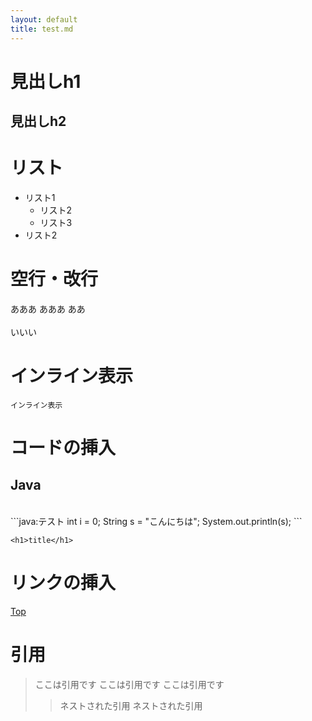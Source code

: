 ```yaml
---
layout: default
title: test.md
---
```

# 見出しh1
## 見出しh2

# リスト
* リスト1
    * リスト2
    * リスト3
* リスト2

# 空行・改行
あああ  あああ ああ
<br>
<br>
いいい

# インライン表示
`インライン表示`

# コードの挿入
## Java
<br>
```java:テスト
    int i = 0;
    String s = "こんにちは";
    System.out.println(s);
```

```html:test
<h1>title</h1>
```

# リンクの挿入
[Top](/index.html "Topページへ")

# 引用
> ここは引用です
> ここは引用です
> ここは引用です
>> ネストされた引用
>> ネストされた引用